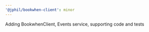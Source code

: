 ```yaml
---
'@jphil/bookwhen-client': minor
---
```


Adding BookwhenClient, Events service, supporting code and tests
